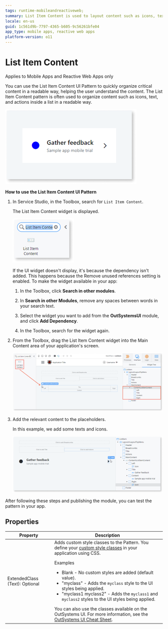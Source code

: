 ```yaml
---
tags: runtime-mobileandreactiveweb;
summary: List Item Content is used to layout content such as icons, text, and actions inside a list in a readable way.
locale: en-us
guid: 1c561d9b-7797-4365-b605-9c56261bfe04
app_type: mobile apps, reactive web apps
platform-version: o11
---
```


# List Item Content

<div class="info" markdown="1">

Applies to Mobile Apps and Reactive Web Apps only

</div>

You can use the List Item Content UI Pattern to quickly organize critical content in a readable way, helping the user understand the content. The List Item Content pattern is often used to organize content such as icons, text, and actions inside a list in a readable way.

![](<images/listitemcontent-1-ss.png>)

**How to use the List Item Content UI Pattern**

1. In Service Studio, in the Toolbox, search for `List Item Content`.

    The List Item Content widget is displayed.

    ![](<images/listitemcontent-2-ss.png>)

    If the UI widget doesn't display, it's because the dependency isn't added. This happens because the Remove unused references setting is enabled. To make the widget available in your app:

    1. In the Toolbox, click **Search in other modules**.

    1. In **Search in other Modules**, remove any spaces between words in your search text.
    
    1. Select the widget you want to add from the **OutSystemsUI** module, and click **Add Dependency**. 
    
    1. In the Toolbox, search for the widget again.

1. From the Toolbox, drag the List Item Content widget into the Main Content area of your application's screen.

    ![](<images/listitemcontent-3-ss.png>)

1. Add the relevant content to the placeholders.

    In this example, we add some texts and icons. 

    ![](<images/listitemcontent-4-ss.png>)

After following these steps and publishing the module, you can test the pattern in your app.

## Properties

| Property                       | Description                                                                                                                                                                                                                                                                                                                                                                                                                                                                                                                                                                                                                             |
|--------------------------------|-----------------------------------------------------------------------------------------------------------------------------------------------------------------------------------------------------------------------------------------------------------------------------------------------------------------------------------------------------------------------------------------------------------------------------------------------------------------------------------------------------------------------------------------------------------------------------------------------------------------------------------------|
| ExtendedClass (Text): Optional | Adds custom style classes to the Pattern. You define your [custom style classes](../../../../../develop/ui/look-feel/css.md) in your application using CSS. <p>Examples <ul><li>Blank - No custom styles are added (default value).</li><li>"myclass" - Adds the ``myclass`` style to the UI styles being applied.</li><li>"myclass1 myclass2" - Adds the ``myclass1`` and ``myclass2`` styles to the UI styles being applied.</li></ul></p>You can also use the classes available on the OutSystems UI. For more information, see the [OutSystems UI Cheat Sheet](https://outsystemsui.outsystems.com/OutSystemsUIWebsite/CheatSheet). |
